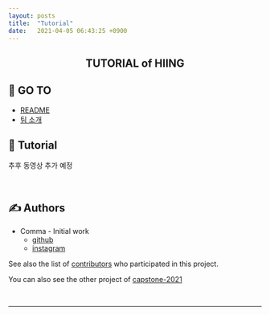 ```yaml
---
layout: posts
title:  "Tutorial"
date:   2021-04-05 06:43:25 +0900
---
```



<h2>
<p align="center"> TUTORIAL of HIING
    <br> 
</p>
</h2>

## 📝 GO TO
+ [README](../README)
+ [팀 소개](../introduce-team)


## 💭 Tutorial <a name = "tutorial"></a>

추후 동영상 추가 예정

<br>

## ✍️ Authors <a name = "authors"></a>
+ Comma - Initial work
    + [github](https://github.com/sinpyo)
    + [instagram](https://www.instagram.com/kang__comma)

See also the list of [contributors](https://github.com/kookmin-sw/capstone-2021-2) who participated in this project.

You can also see the other project of [capstone-2021](https://github.com/kookmin-sw)

<br>

***

<br>
<br>
